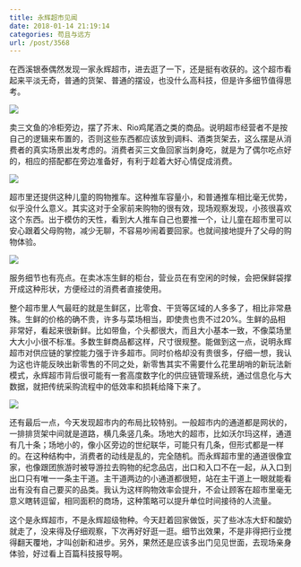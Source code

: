 ```yaml
---
title: 永辉超市见闻
date: 2018-01-14 21:19:14
categories: 苟且与远方
url: /post/3568
---
```


在西溪银泰偶然发现一家永辉超市，进去逛了一下，还是挺有收获的。这个超市看起来平淡无奇，普通的货架、普通的摆设，也没什么高科技，但是许多细节值得思考。

![](https://storageapi.fleek.co/0a3a8890-e65e-47ce-93d7-0442b9209d38-bucket/blog/posts/2018-01/01-14/1.jpg)

卖三文鱼的冷柜旁边，摆了芥末、Rio鸡尾酒之类的商品。说明超市经营者不是按自己的逻辑来布置的，否则这些东西都应该放到调料、酒类货架去，这么摆是从消费者的真实场景出发考虑的。消费者买三文鱼回家当刺身吃，就是为了偶尔吃点好的，相应的搭配都在旁边准备好，有利于趁着大好心情促成消费。

![](https://storageapi.fleek.co/0a3a8890-e65e-47ce-93d7-0442b9209d38-bucket/blog/posts/2018-01/01-14/2.jpg)

超市里还提供这种儿童的购物推车。这种推车容量小，和普通推车相比毫无优势，似乎没什么意义。其实这对于全家前来购物的很有效，现场观察发现，小孩很喜欢这个东西。出于模仿的天性，看到大人推车自己也要推一个，让儿童在超市里可以安心跟着父母购物，减少无聊，不容易吵闹着要回家。也就间接地提升了父母的购物体验。

![](https://storageapi.fleek.co/0a3a8890-e65e-47ce-93d7-0442b9209d38-bucket/blog/posts/2018-01/01-14/3.jpg)

服务细节也有亮点。在卖冰冻生鲜的柜台，营业员在有空闲的时候，会把保鲜袋撑开成这种形状，方便经过的消费者直接使用。

整个超市里人气最旺的就是生鲜区，比零食、干货等区域的人多多了，相比非常悬殊。生鲜的价格的确不贵，许多与菜场相当，即使贵也贵不过20%。生鲜的品相非常好，看起来很新鲜。比如带鱼，个头都很大，而且大小基本一致，不像菜场里大大小小很不标准。多数生鲜商品都这样，尺寸很规整。能做到这一点，说明永辉超市对供应链的掌控能力强于许多超市。同时价格却没有贵很多，仔细一想，我认为这也许能反映出新零售的不同之处，新零售其实不需要什么花里胡哨的新玩法新模式，永辉超市背后很可能有一套高度数字化的供应链管理系统，通过信息化与大数据，就把传统采购流程中的低效率和损耗给降下来了。

![](https://storageapi.fleek.co/0a3a8890-e65e-47ce-93d7-0442b9209d38-bucket/blog/posts/2018-01/01-14/4.jpg)

还有最后一点，今天发现超市内的布局比较特别。一般超市内的通道都是网状的，一排排货架中间就是道路，横几条竖几条。场地大的超市，比如沃尔玛这样，通道有几十条；场地小的，像小区旁边的世纪联华，可能只有几条，但形式都是一样的。在这种结构中，消费者的动线是乱的，完全随机。而永辉超市里的通道很像宜家，也像跟团旅游时被导游拉去购物的纪念品店，出口和入口不在一起，从入口到出口只有唯一一条主干道。主干道两边的小通道都很短，站在主干道上一眼就能看出有没有自己要买的品类。我认为这样购物效率会提升，不会让顾客在超市里毫无意义瞎转逗留，相同面积的商场，这种策略可以提升单位时间接待的人流量。

这个是永辉超市，不是永辉超级物种。今天赶着回家做饭，买了些冰冻大虾和酸奶就走了，没来得及仔细观察，下次再好好逛一逛。细节出效果，不是非得把行业搅得翻天覆地，才叫创新和进步。另外，果然还是应该多出门见见世面，去现场亲身体验，好过看上百篇科技报导啊。